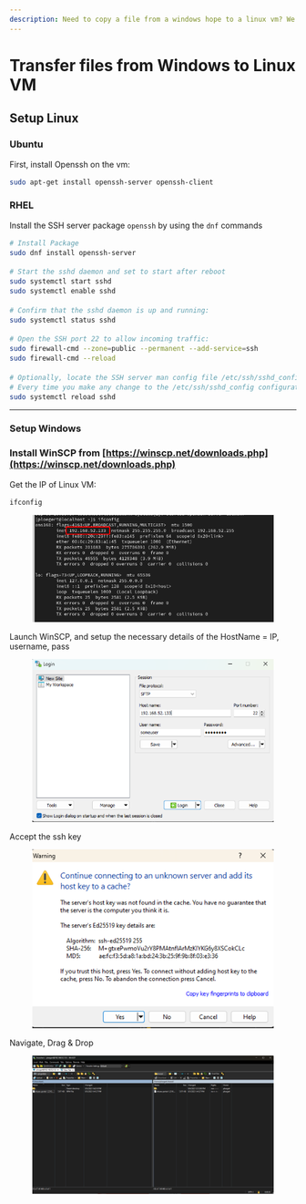 ```yaml
---
description: Need to copy a file from a windows hope to a linux vm? We got you!
---
```


# Transfer files from Windows to Linux VM

## Setup Linux

### Ubuntu

First, install Openssh on the vm:

```bash
sudo apt-get install openssh-server openssh-client
```

### RHEL

Install the SSH server package `openssh` by using the `dnf` commands

```bash
# Install Package
sudo dnf install openssh-server

# Start the sshd daemon and set to start after reboot
sudo systemctl start sshd
sudo systemctl enable sshd

# Confirm that the sshd daemon is up and running:
sudo systemctl status sshd

# Open the SSH port 22 to allow incoming traffic:
sudo firewall-cmd --zone=public --permanent --add-service=ssh
sudo firewall-cmd --reload

# Optionally, locate the SSH server man config file /etc/ssh/sshd_config and perform custom configuration.
# Every time you make any change to the /etc/ssh/sshd_config configuration file reload the sshd service to apply changes:
sudo systemctl reload sshd
```



***

### &#x20;Setup Windows

### Install WinSCP from [https://winscp.net/downloads.php](https://winscp.net/downloads.php)

Get the IP of Linux VM:

```bash
ifconfig
```

<figure><img src="../../.gitbook/assets/image (69).png" alt=""><figcaption></figcaption></figure>

Launch WinSCP, and setup the necessary details of the HostName = IP, username, pass

<figure><img src="../../.gitbook/assets/image (72).png" alt=""><figcaption></figcaption></figure>

Accept the ssh key

<figure><img src="../../.gitbook/assets/image (70).png" alt=""><figcaption></figcaption></figure>

Navigate, Drag & Drop

<figure><img src="../../.gitbook/assets/image (71).png" alt=""><figcaption></figcaption></figure>
